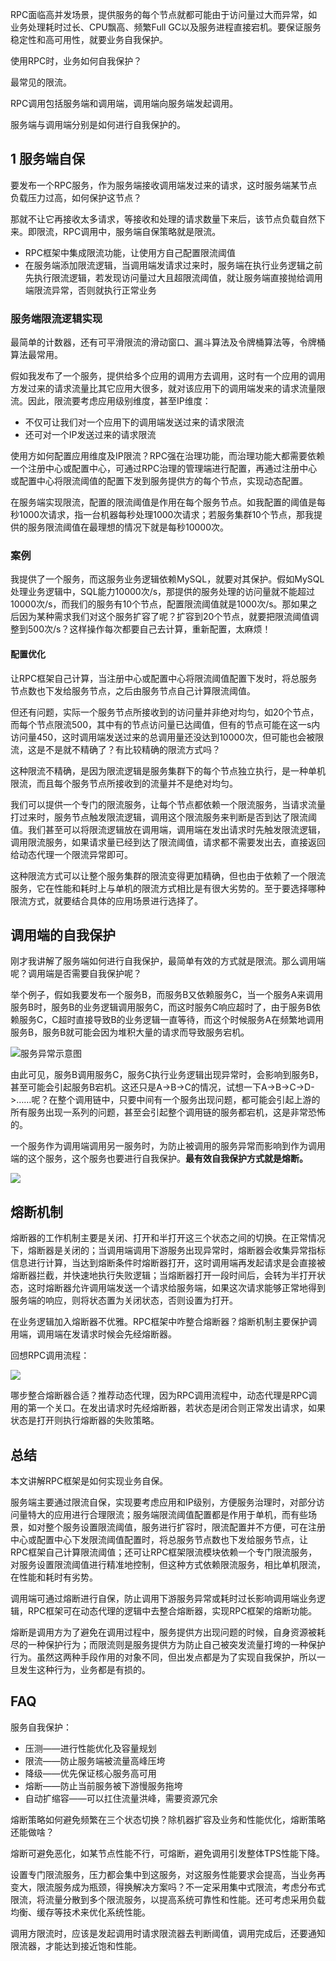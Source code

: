 RPC面临高并发场景，提供服务的每个节点就都可能由于访问量过大而异常，如业务处理耗时过长、CPU飘高、频繁Full GC以及服务进程直接宕机。要保证服务稳定性和高可用性，就要业务自我保护。

使用RPC时，业务如何自我保护？

最常见的限流。

RPC调用包括服务端和调用端，调用端向服务端发起调用。

服务端与调用端分别是如何进行自我保护的。

## 1 服务端自保

要发布一个RPC服务，作为服务端接收调用端发过来的请求，这时服务端某节点负载压力过高，如何保护这节点？

那就不让它再接收太多请求，等接收和处理的请求数量下来后，该节点负载自然下来。即限流，RPC调用中，服务端自保策略就是限流。

- RPC框架中集成限流功能，让使用方自己配置限流阈值
- 在服务端添加限流逻辑，当调用端发请求过来时，服务端在执行业务逻辑之前先执行限流逻辑，若发现访问量过大且超限流阈值，就让服务端直接抛给调用端限流异常，否则就执行正常业务

### 服务端限流逻辑实现

最简单的计数器，还有可平滑限流的滑动窗口、漏斗算法及令牌桶算法等，令牌桶算法最常用。

假如我发布了一个服务，提供给多个应用的调用方去调用，这时有一个应用的调用方发过来的请求流量比其它应用大很多，就对该应用下的调用端发来的请求流量限流。因此，限流要考虑应用级别维度，甚至IP维度：

- 不仅可让我们对一个应用下的调用端发送过来的请求限流
- 还可对一个IP发送过来的请求限流

使用方如何配置应用维度及IP限流？RPC强在治理功能，而治理功能大都需要依赖一个注册中心或配置中心，可通过RPC治理的管理端进行配置，再通过注册中心或配置中心将限流阈值的配置下发到服务提供方的每个节点，实现动态配置。

在服务端实现限流，配置的限流阈值是作用在每个服务节点。如我配置的阈值是每秒1000次请求，指一台机器每秒处理1000次请求；若服务集群10个节点，那我提供的服务限流阈值在最理想的情况下就是每秒10000次。

### 案例

我提供了一个服务，而这服务业务逻辑依赖MySQL，就要对其保护。假如MySQL处理业务逻辑中，SQL能力10000次/s，那提供的服务处理的访问量就不能超过10000次/s，而我们的服务有10个节点，配置限流阈值就是1000次/s。那如果之后因为某种需求我们对这个服务扩容了呢？扩容到20个节点，就要把限流阈值调整到500次/s？这样操作每次都要自己去计算，重新配置，太麻烦！

#### 配置优化

让RPC框架自己计算，当注册中心或配置中心将限流阈值配置下发时，将总服务节点数也下发给服务节点，之后由服务节点自己计算限流阈值。

但还有问题，实际一个服务节点所接收到的访问量并非绝对均匀，如20个节点，而每个节点限流500，其中有的节点访问量已达阈值，但有的节点可能在这一s内访问量450，这时调用端发送过来的总调用量还没达到10000次，但可能也会被限流，这是不是就不精确了？有比较精确的限流方式吗？

这种限流不精确，是因为限流逻辑是服务集群下的每个节点独立执行，是一种单机限流，而且每个服务节点所接收到的流量并不是绝对均匀。

我们可以提供一个专门的限流服务，让每个节点都依赖一个限流服务，当请求流量打过来时，服务节点触发限流逻辑，调用这个限流服务来判断是否到达了限流阈值。我们甚至可以将限流逻辑放在调用端，调用端在发出请求时先触发限流逻辑，调用限流服务，如果请求量已经到达了限流阈值，请求都不需要发出去，直接返回给动态代理一个限流异常即可。

这种限流方式可以让整个服务集群的限流变得更加精确，但也由于依赖了一个限流服务，它在性能和耗时上与单机的限流方式相比是有很大劣势的。至于要选择哪种限流方式，就要结合具体的应用场景进行选择了。

## 调用端的自我保护

刚才我讲解了服务端如何进行自我保护，最简单有效的方式就是限流。那么调用端呢？调用端是否需要自我保护呢？

举个例子，假如我要发布一个服务B，而服务B又依赖服务C，当一个服务A来调用服务B时，服务B的业务逻辑调用服务C，而这时服务C响应超时了，由于服务B依赖服务C，C超时直接导致B的业务逻辑一直等待，而这个时候服务A在频繁地调用服务B，服务B就可能会因为堆积大量的请求而导致服务宕机。

![服务异常示意图](https://javaedge.oss-cn-shanghai.aliyuncs.com/dc2a18f1e2c495380cc4053b92ed3131.jpg)

由此可见，服务B调用服务C，服务C执行业务逻辑出现异常时，会影响到服务B，甚至可能会引起服务B宕机。这还只是A->B->C的情况，试想一下A->B->C->D->……呢？在整个调用链中，只要中间有一个服务出现问题，都可能会引起上游的所有服务出现一系列的问题，甚至会引起整个调用链的服务都宕机，这是非常恐怖的。

一个服务作为调用端调用另一服务时，为防止被调用的服务异常而影响到作为调用端的这个服务，这个服务也要进行自我保护。**最有效自我保护方式就是熔断。**

![](https://javaedge.oss-cn-shanghai.aliyuncs.com/903fa4374beb753c1db8f1f8b82ff464-20240217203903729.jpg)

## 熔断机制

熔断器的工作机制主要是关闭、打开和半打开这三个状态之间的切换。在正常情况下，熔断器是关闭的；当调用端调用下游服务出现异常时，熔断器会收集异常指标信息进行计算，当达到熔断条件时熔断器打开，这时调用端再发起请求是会直接被熔断器拦截，并快速地执行失败逻辑；当熔断器打开一段时间后，会转为半打开状态，这时熔断器允许调用端发送一个请求给服务端，如果这次请求能够正常地得到服务端的响应，则将状态置为关闭状态，否则设置为打开。



在业务逻辑加入熔断器不优雅。RPC框架中咋整合熔断器？熔断机制主要保护调用端，调用端在发请求时候会先经熔断器。

回想RPC调用流程：

![](https://javaedge.oss-cn-shanghai.aliyuncs.com/59b7479220a415ef034fb6edb589ec87.jpg)

哪步整合熔断器合适？推荐动态代理，因为RPC调用流程中，动态代理是RPC调用的第一个关口。在发出请求时先经熔断器，若状态是闭合则正常发出请求，如果状态是打开则执行熔断器的失败策略。

## 总结

本文讲解RPC框架是如何实现业务自保。

服务端主要通过限流自保，实现要考虑应用和IP级别，方便服务治理时，对部分访问量特大的应用进行合理限流；服务端限流阈值配置都是作用于单机，而有些场景，如对整个服务设置限流阈值，服务进行扩容时，限流配置并不方便，可在注册中心或配置中心下发限流阈值配置时，将总服务节点数也下发给服务节点，让RPC框架自己计算限流阈值；还可让RPC框架限流模块依赖一个专门限流服务，对服务设置限流阈值进行精准地控制，但这种方式依赖限流服务，相比单机限流，在性能和耗时有劣势。

调用端可通过熔断进行自保，防止调用下游服务异常或耗时过长影响调用端业务逻辑，RPC框架可在动态代理的逻辑中去整合熔断器，实现RPC框架的熔断功能。

熔断是调用方为了避免在调用过程中，服务提供方出现问题的时候，自身资源被耗尽的一种保护行为；而限流则是服务提供方为防止自己被突发流量打垮的一种保护行为。虽然这两种手段作用的对象不同，但出发点都是为了实现自我保护，所以一旦发生这种行为，业务都是有损的。

## FAQ

服务自我保护：

- 压测——进行性能优化及容量规划
- 限流——防止服务端被流量高峰压垮
- 降级——优先保证核心服务高可用
- 熔断——防止当前服务被下游慢服务拖垮
- 自动扩缩容——可以扛住流量洪峰，需要资源冗余



熔断策略如何避免频繁在三个状态切换？除机器扩容及业务和性能优化，熔断策略还能做啥？

熔断可避免恶化，如某节点性能不行，可熔断，避免调用引发整体TPS性能下降。

设置专门限流服务，压力都会集中到这服务，对这服务性能要求会提高，当业务再变大，限流服务成为瓶颈，得换解决方案吗？不一定采用集中式限流，考虑分布式限流，将流量分散到多个限流服务，以提高系统可靠性和性能。还可考虑采用负载均衡、缓存等技术来优化系统性能。

调用方限流时，应该是发起调用时请求限流器去判断阈值，调用完成后，还要通知限流器，才能达到接近饱和性能。
